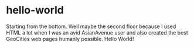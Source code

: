 # hello-world
Starting from the bottom. Well maybe the second floor because I used HTML a lot when I was an avid AsianAvenue user and also created the best GeoCities web pages humanly possible. Hello World! 
